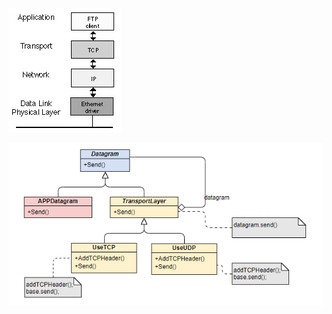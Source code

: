 ![](/assets/DesignPatterns_DecoratorPattern_NetworkLayers_layer_model.png)

![](/assets/DesignPatterns_DecoratorPattern_NetworkLayers.png)
